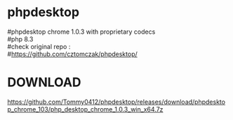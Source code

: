 # phpdesktop
#phpdesktop chrome 1.0.3 with proprietary codecs<br />
#php 8.3<br />
#check original repo :<br />
#https://github.com/cztomczak/phpdesktop/<br />
# DOWNLOAD
https://github.com/Tommy0412/phpdesktop/releases/download/phpdesktop_chrome_103/php_desktop_chrome_1.0.3_win_x64.7z
